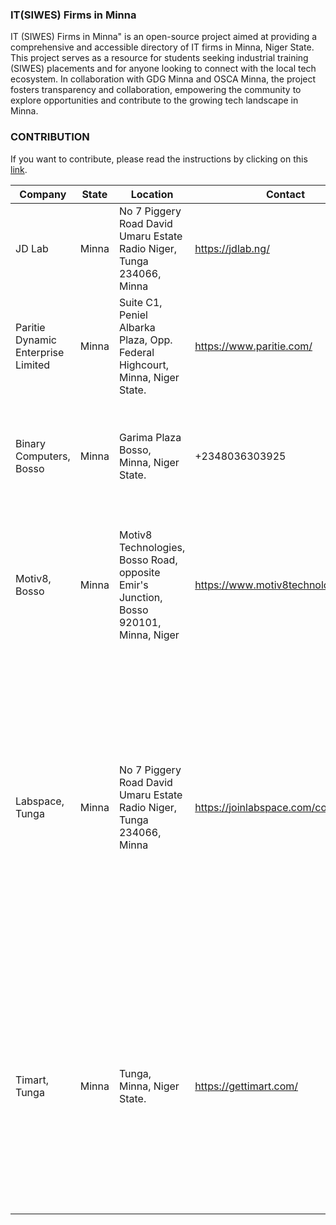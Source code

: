 ### IT(SIWES) Firms in Minna
IT (SIWES) Firms in Minna" is an open-source project aimed at providing a comprehensive and accessible directory of IT firms in Minna, Niger State. This project serves as a resource for students seeking industrial training (SIWES) placements and for anyone looking to connect with the local tech ecosystem. In collaboration with GDG Minna and OSCA Minna, the project fosters transparency and collaboration, empowering the community to explore opportunities and contribute to the growing tech landscape in Minna.

### CONTRIBUTION
If you want to contribute, please read the instructions by clicking on this [link](https://jdlab.ng/ ).



| Company                            | State | Location                                                     | Contact                  | Info                                                         |
| ---------------------------------- | ----- | ------------------------------------------------------------ | ------------------------ | ------------------------------------------------------------ |
| JD Lab                             | Minna | No 7 Piggery Road David Umaru Estate Radio Niger, Tunga 234066, Minna | https://jdlab.ng/        | JD LAB is a tech solution company in Minna, Niger State, Nigeria. |
| Paritie Dynamic Enterprise Limited | Minna | Suite C1, Peniel Albarka Plaza, Opp. Federal Highcourt, Minna, Niger State. | https://www.paritie.com/ | Paritie Dynamic Enterprise Limited is a tech solution company in Minna, Niger State, Nigeria. |
| Binary Computers, Bosso | Minna | Garima Plaza Bosso, Minna, Niger State. | +2348036303925 | Binary Computers Nigeria Limited is a tech company in Bosso, Minna, Niger State, Nigeria. |
| Motiv8, Bosso | Minna | Motiv8 Technologies, Bosso Road, opposite Emir's Junction, Bosso 920101, Minna, Niger | https://www.motiv8technologies.com/ | Learn in-demand digital skills, use a workspace and Launch your projects - Every time, within budget and right on time |
| Labspace, Tunga | Minna | No 7 Piggery Road David Umaru Estate Radio Niger, Tunga 234066, Minna | https://joinlabspace.com/co-working/ | Labspace caters to a community of Innovators, Entrepreneurs and Startups by providing access to capacity building programs and training, co-working services, mentorship, business development, funding opportunities and access to a network of like minds and industry experts. |
| Timart, Tunga | Minna | Tunga, Minna, Niger State. | https://gettimart.com/ | Timart Business App - the ultimate inventory management solution for businesses of all sizes. With our app, you can easily track and manage your inventory in real-time, improving efficiency and reducing the risk of stock-outs or overstocking. |
